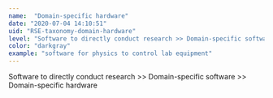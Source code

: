 ```yaml
---
name:  "Domain-specific hardware"
date: "2020-07-04 14:10:51"
uid: "RSE-taxonomy-domain-hardware"
level: "Software to directly conduct research >> Domain-specific software >> Domain-specific hardware"
color: "darkgray"
example: "software for physics to control lab equipment" 
---
```


Software to directly conduct research >> Domain-specific software >> Domain-specific hardware